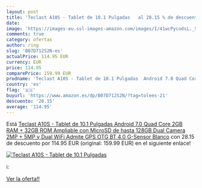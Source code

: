 ```yaml
---
layout: post
title: 'Teclast A10S - Tablet de 10.1 Pulgadas   al 28.15 % de descuento'
date: 
image: 'https://images-eu.ssl-images-amazon.com/images/I/41wcPycodsL._SL200_.jpg'
comments: true
category: ofertas
author: ring
slug: 'B07D712S2N-es'
actualPrice: 114.95 EUR
currency: EUR
price: 114.95
comparePrice: 159.99 EUR
prodname: 'Teclast A10S - Tablet de 10.1 Pulgadas  Android 7.0 Quad Core 2GB RAM + 32GB ROM Ampliable con MicroSD de hasta 128GB  Dual Camera 2MP + 5MP y Dual WiFi  Admite GPS OTG BT 4.0 G-Sensor  Blanco'
country: 'es'
flag: '🇪🇸'
buyurl: 'https://www.amazon.es/dp/B07D712S2N/?tag=tolees-21'
descuento: '28.15'
average: '114.95'
---
```


Está [Teclast A10S - Tablet de 10.1 Pulgadas  Android 7.0 Quad Core 2GB RAM + 32GB ROM Ampliable con MicroSD de hasta 128GB  Dual Camera 2MP + 5MP y Dual WiFi  Admite GPS OTG BT 4.0 G-Sensor  Blanco](https://www.amazon.es/dp/B07D712S2N/?tag=tolees-21) con 28.15 de descuento por 114.95 EUR (original: 159.99 EUR) en el siguiente enlace!

[![Teclast A10S - Tablet de 10.1 Pulgadas  ](https://images-eu.ssl-images-amazon.com/images/I/41wcPycodsL._SL200_.jpg)](https://www.amazon.es/dp/B07D712S2N/?tag=tolees-21)

ℹ️:


[Ver la oferta!!](https://www.amazon.es/dp/B07D712S2N/?tag=tolees-21)

